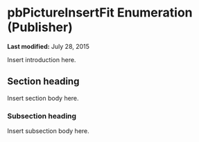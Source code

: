 
# pbPictureInsertFit Enumeration (Publisher)

 **Last modified:** July 28, 2015

Insert introduction here.

## Section heading

Insert section body here.


### Subsection heading

Insert subsection body here.

